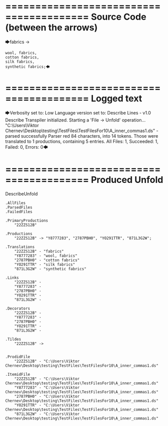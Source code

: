 ========================================
Source Code (between the arrows)
========================================

🡆fabrics ->

	wool, fabrics,
	cotton fabrics,
	silk fabrics,
	synthetic fabrics;🡄

========================================
Logged text
========================================

🡆Verbosity set to: Low
Language version set to: Describe Lines - v1.0
Describe Transpiler initialized.
Starting a 'File -> Unfold' operation...
"C:\Users\Viktor Chernev\Desktop\testing\TestFiles\TestFilesFor10\A_inner_commas1.ds" - parsed successfully
Parser red 84 characters, into 14 tokens.
Those were translated to 1 productions, containing 5 entries.
All Files: 1, Succeeded: 1, Failed: 0, Errors: 0🡄

========================================
Produced Unfold
========================================

DescribeUnfold

    .AllFiles
    .ParsedFiles
    .FailedFiles

    .PrimaryProductions
        "22ZZS12B" 

    .Productions
        "22ZZS12B" -> "Y8777283", "2787PBH0", "YO291TTR", "871L3G2W";

    .Translations
        "22ZZS12B" - "fabrics"
        "Y8777283" - "wool, fabrics"
        "2787PBH0" - "cotton fabrics"
        "YO291TTR" - "silk fabrics"
        "871L3G2W" - "synthetic fabrics"

    .Links
        "22ZZS12B" - 
        "Y8777283" - 
        "2787PBH0" - 
        "YO291TTR" - 
        "871L3G2W" - 

    .Decorators
        "22ZZS12B" - 
        "Y8777283" - 
        "2787PBH0" - 
        "YO291TTR" - 
        "871L3G2W" - 

    .Tildes
        "22ZZS12B" -> 


    .ProdidFile
        "22ZZS12B" - "C:\Users\Viktor Chernev\Desktop\testing\TestFiles\TestFilesFor10\A_inner_commas1.ds"

    .ItemidFile
        "22ZZS12B" - "C:\Users\Viktor Chernev\Desktop\testing\TestFiles\TestFilesFor10\A_inner_commas1.ds"
        "Y8777283" - "C:\Users\Viktor Chernev\Desktop\testing\TestFiles\TestFilesFor10\A_inner_commas1.ds"
        "2787PBH0" - "C:\Users\Viktor Chernev\Desktop\testing\TestFiles\TestFilesFor10\A_inner_commas1.ds"
        "YO291TTR" - "C:\Users\Viktor Chernev\Desktop\testing\TestFiles\TestFilesFor10\A_inner_commas1.ds"
        "871L3G2W" - "C:\Users\Viktor Chernev\Desktop\testing\TestFiles\TestFilesFor10\A_inner_commas1.ds"

